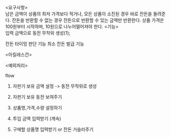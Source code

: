 <요구사항>  
남은 금액이 상품의 최저 가격보다 적거나, 모든 상품이 소진된 경우 바로 잔돈을 돌려준다.
잔돈을 반환할 수 없는 경우 잔돈으로 반환할 수 있는 금액만 반환한다.
상품 가격은 100원부터 시작하며, 10원으로 나누어떨어져야 한다.
<기능>  
입력 금액으로 동전 무작위 생성(1);

잔돈 타이밍 판단 기능
최소 잔돈 발급 기능

<아킬레스건>   



<예외처리>  


flow
1. 자판기 보유 금액 설정 -> 동전 무작위로 생성
2. 자판기 보유 동전 보여주기

1. 상품명,가격,수량 설정하기

1. 투입 금액 입력받기 (계속)
2. 구매할 상품명 입력받기 or 잔돈 거슬러주기